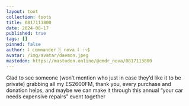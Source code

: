 ```yaml
---
layout: toot
collection: toots
title: 0817113800
date: 2024-08-17
published: true
tags: []
pinned: false
author: ⸸ commander ░ nova ⸸ :~$
avatar: /img/avatar/daemon.jpeg
mastodon: https://mastodon.online/@cmdr_nova/0817113800
---
```


Glad to see someone (won’t mention who just in case they’d like it to be private) grabbing all my ES2600FM, thank you, every purchase and donation helps, and maybe we can make it through this annual “your car needs expensive repairs” event together
